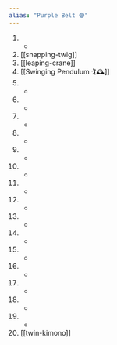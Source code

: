 ```yaml
---
alias: "Purple Belt 🟣"
---
```


1. -
2. [[snapping-twig]]
3. [[leaping-crane]]
4. [[Swinging Pendulum 🏌🕰️]]
5. -
6. -
7. -
8. -
9. -
10. -
11. -
12. -
13. -
14. -
15. -
16. -
17. -
18. -
19. -
20. [[twin-kimono]]
